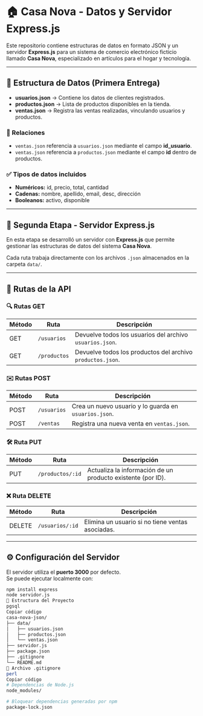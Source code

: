 # 🏠 Casa Nova - Datos y Servidor Express.js

Este repositorio contiene estructuras de datos en formato JSON y un servidor **Express.js** para un sistema de comercio electrónico ficticio llamado **Casa Nova**, especializado en artículos para el hogar y tecnología.

---

## 📂 Estructura de Datos (Primera Entrega)

- **usuarios.json** → Contiene los datos de clientes registrados.  
- **productos.json** → Lista de productos disponibles en la tienda.  
- **ventas.json** → Registra las ventas realizadas, vinculando usuarios y productos.

### 🔗 Relaciones
- `ventas.json` referencia a `usuarios.json` mediante el campo **id_usuario**.  
- `ventas.json` referencia a `productos.json` mediante el campo **id** dentro de productos.

### ✅ Tipos de datos incluidos
- **Numéricos:** id, precio, total, cantidad  
- **Cadenas:** nombre, apellido, email, desc, dirección  
- **Booleanos:** activo, disponible  

---

## 🚀 Segunda Etapa - Servidor Express.js

En esta etapa se desarrolló un servidor con **Express.js** que permite gestionar las estructuras de datos del sistema **Casa Nova**.

Cada ruta trabaja directamente con los archivos `.json` almacenados en la carpeta `data/`.

---

## 📡 Rutas de la API

### 🔍 Rutas GET
| Método | Ruta | Descripción |
|---------|------|-------------|
| GET | `/usuarios` | Devuelve todos los usuarios del archivo `usuarios.json`. |
| GET | `/productos` | Devuelve todos los productos del archivo `productos.json`. |

### ✉️ Rutas POST
| Método | Ruta | Descripción |
|---------|------|-------------|
| POST | `/usuarios` | Crea un nuevo usuario y lo guarda en `usuarios.json`. |
| POST | `/ventas` | Registra una nueva venta en `ventas.json`. |

### 🛠️ Ruta PUT
| Método | Ruta | Descripción |
|---------|------|-------------|
| PUT | `/productos/:id` | Actualiza la información de un producto existente (por ID). |

### ❌ Ruta DELETE
| Método | Ruta | Descripción |
|---------|------|-------------|
| DELETE | `/usuarios/:id` | Elimina un usuario si no tiene ventas asociadas. |

---

## ⚙️ Configuración del Servidor

El servidor utiliza el **puerto 3000** por defecto.  
Se puede ejecutar localmente con:

```bash
npm install express
node servidor.js
🧱 Estructura del Proyecto
pgsql
Copiar código
casa-nova-json/
├── data/
│   ├── usuarios.json
│   ├── productos.json
│   └── ventas.json
├── servidor.js
├── package.json
├── .gitignore
└── README.md
🚫 Archivo .gitignore
perl
Copiar código
# Dependencias de Node.js
node_modules/

# Bloquear dependencias generadas por npm
package-lock.json



